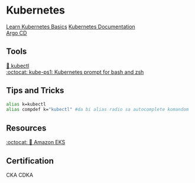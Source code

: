 # Kubernetes

[Learn Kubernetes Basics](https://kubernetes.io/docs/tutorials/kubernetes-basics/)
[Kubernetes Documentation](https://kubernetes.io/docs/home/)  
[Argo CD](https://argo-cd.readthedocs.io/en/stable/)

## Tools    
[🔨 kubectl](https://kubernetes.io/docs/tasks/tools/#kubectl)  
[:octocat: kube-ps1: Kubernetes prompt for bash and zsh](https://github.com/jonmosco/kube-ps1)  

## Tips and Tricks

```bash
alias k=kubectl
alias compdef k="kubectl" #da bi alias radio sa autocomplete komandom
```

## Resources
[:octocat: 📖 Amazon EKS](/aws/service-notes/eks.md)  

## Certification  

CKA 
CDKA
